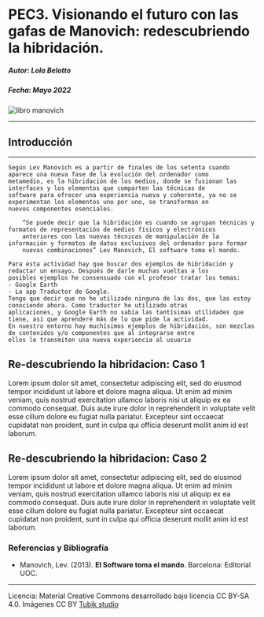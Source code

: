 # PEC3. Visionando el futuro con las gafas de Manovich: redescubriendo la hibridación.
##### Autor: ***Lola Belotto***
##### Fecha: Mayo 2022
![libro manovich](https://user-images.githubusercontent.com/104820395/166888962-618c79b7-cd19-46ef-87d1-ffac616afd5a.jpg)
***
## **Introducción**
***

    Según Lev Manovich es a partir de finales de los setenta cuando aparece una nueva fase de la evolución del ordenador como
    metamedio, es la hibridación de los medios, donde se fusionan las interfaces y los elementos que comparten las técnicas de
    software para ofrecer una experiencia nueva y coherente, ya no se experimentan los elementos uno por uno, se transforman en 
    nuevos componentes esenciales.

~~~
    “Se puede decir que la hibridación es cuando se agrupan técnicas y formatos de representación de medios físicos y electrónicos
    anteriores con las nuevas técnicas de manipulación de la información y formatos de datos exclusivos del ordenador para formar 
    nuevas combinaciones” Lev Manovich, El software toma el mando.
~~~

    Para esta actividad hay que buscar dos ejemplos de hibridación y redactar un ensayo. Después de darle muchas vueltas a los
    posibles ejemplos he consensuado con el profesor tratar los temas:
    - Google Earth
    - La app Traductor de Google.
    Tengo que decir que no he utilizado ninguna de las dos, que las estoy conociendo ahora. Como traductor he utilizado otras 
    aplicaciones, y Google Earth no sabía las tantísimas utilidades que tiene, así que aprenderé más de lo que pide la actividad.
    En nuestro entorno hay muchísimos ejemplos de hibridación, son mezclas de contenidos y/o componentes que al integrarse entre 
    ellos le transmiten una nueva experiencia al usuario 




## Re-descubriendo la hibridacion: Caso 1

Lorem ipsum dolor sit amet, consectetur adipiscing elit, sed do eiusmod tempor incididunt ut labore et dolore magna aliqua. Ut enim ad minim veniam, quis nostrud exercitation ullamco laboris nisi ut aliquip ex ea commodo consequat. Duis aute irure dolor in reprehenderit in voluptate velit esse cillum dolore eu fugiat nulla pariatur. Excepteur sint occaecat cupidatat non proident, sunt in culpa qui officia deserunt mollit anim id est laborum.



## Re-descubriendo la hibridacion: Caso 2

Lorem ipsum dolor sit amet, consectetur adipiscing elit, sed do eiusmod tempor incididunt ut labore et dolore magna aliqua. Ut enim ad minim veniam, quis nostrud exercitation ullamco laboris nisi ut aliquip ex ea commodo consequat. Duis aute irure dolor in reprehenderit in voluptate velit esse cillum dolore eu fugiat nulla pariatur. Excepteur sint occaecat cupidatat non proident, sunt in culpa qui officia deserunt mollit anim id est laborum.


### Referencias y Bibliografía

* Manovich, Lev. (2013). **El Software toma el mando**. Barcelona: Editorial UOC. 


----

Licencia: Material Creative Commons desarrollado bajo licencia CC BY-SA 4.0. Imágenes CC BY [Tubik studio](https://blog.tubikstudio.com/how-to-create-original-flat-illustrations-designers-tips/) 
